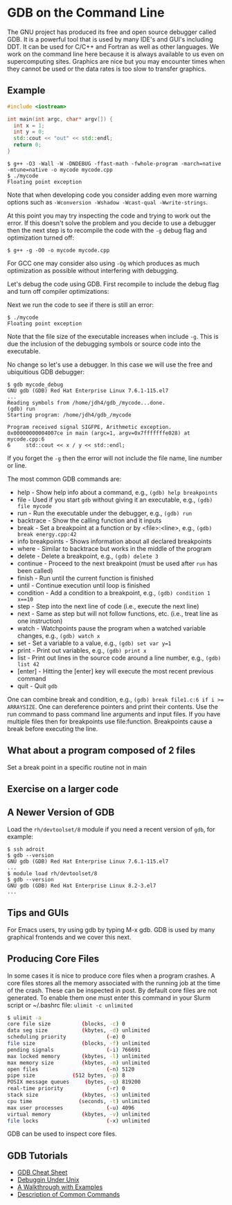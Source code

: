 # GDB on the Command Line

The GNU project has produced its free and open source debugger called GDB. It is a powerful tool that is used by many IDE's
and GUI's including DDT. It can be used for C/C++ and Fortran as well as other languages. We work on the command line here because it is always available to us even on supercomputing sites. Graphics are nice but you may encounter times when they cannot be used or the data rates is too slow to transfer graphics.

## Example

```c++
#include <iostream>

int main(int argc, char* argv[]) {
  int x = 1;
  int y = 0;
  std::cout << "out" << std::endl;
  return 0;
}
```

```
$ g++ -O3 -Wall -W -DNDEBUG -ffast-math -fwhole-program -march=native -mtune=native -o mycode mycode.cpp
$ ./mycode
Floating point exception
```

Note that when developing code you consider adding even more warning options such as `-Wconversion -Wshadow -Wcast-qual -Wwrite-strings`.

At this point you may try inspecting the code and trying to work out the error. If this doesn't solve the problem
and you decide to use a debugger then the next step is to recompile the code with the `-g` debug flag and optimization
turned off:

```
$ g++ -g -O0 -o mycode mycode.cpp
```

For GCC one may consider also using `-Og` which produces as much optimization as possible without interfering with debugging.

Let's debug the code using GDB. First recompile to include the debug flag and turn off compiler optimizations:


Next we run the code to see if there is still an error:

```
$ ./mycode
Floating point exception
```

Note that the file size of the executable increases when include `-g`. This is due the inclusion of the debugging symbols or source code into the executable.

No change so let's use a debugger. In this case we will use the free and ubiquitious GDB debugger:

```
$ gdb mycode_debug
GNU gdb (GDB) Red Hat Enterprise Linux 7.6.1-115.el7
...
Reading symbols from /home/jdh4/gdb_/mycode...done.
(gdb) run
Starting program: /home/jdh4/gdb_/mycode 

Program received signal SIGFPE, Arithmetic exception.
0x00000000004007ce in main (argc=1, argv=0x7fffffffe028) at mycode.cpp:6
6	  std::cout << x / y << std::endl;
```

If you forget the `-g` then the error will not include the file name, line number or line.

The most common GDB commands are:

+ help - Show help info about a command, e.g., `(gdb) help breakpoints`
+ file - Used if you start `gdb` without giving it an executable, e.g., `(gdb) file mycode`
+ run - Run the executable under the debugger, e.g., `(gdb) run`
+ backtrace - Show the calling function and it inputs
+ break - Set a breakpoint at a function or by &lt;file&gt;:&lt;line&gt;, e.g., `(gdb) break energy.cpp:42`
+ info breakpoints - Shows information about all declared breakpoints
+ where - Similar to backtrace but works in the middle of the program
+ delete - Delete a breakpoint, e.g., `(gdb) delete 3`
+ continue - Proceed to the next breakpoint (must be used after `run` has been called)
+ finish - Run until the current function is finished
+ until - Continue execution until loop is finished
+ condition - Add a condition to a breakpoint, e.g., `(gdb) condition 1 x==10`
+ step - Step into the next line of code (i.e., execute the next line)
+ next - Same as step but will not follow functions, etc. (i.e., treat line as one instruction)
+ watch - Watchpoints pause the program when a watched variable changes, e.g., `(gdb) watch x`
+ set - Set a variable to a value, e.g., `(gdb) set var y=1`
+ print - Print out variables, e.g., `(gdb) print x`
+ list - Print out lines in the source code around a line number, e.g., `(gdb) list 42`
+ [enter] - Hitting the [enter] key will execute the most recent previous command
+ quit - Quit `gdb`

One can combine break and condition, e.g., `(gdb) break file1.c:6 if i >= ARRAYSIZE`. One can
dereference pointers and print their contents. Use the run command to pass command line arguments and input files. If you have
multiple files then for breakpoints use file:function. Breakpoints cause a break before executing the line.

## What about a program composed of 2 files

Set a break point in a specific routine not in main

## Exercise on a larger code

## A Newer Version of GDB

Load the `rh/devtoolset/8` module if you need a recent version of `gdb`, for example:

```
$ ssh adroit
$ gdb --version
GNU gdb (GDB) Red Hat Enterprise Linux 7.6.1-115.el7
...
$ module load rh/devtoolset/8
$ gdb --version
GNU gdb (GDB) Red Hat Enterprise Linux 8.2-3.el7
...
```

## Tips and GUIs

For Emacs users, try using gdb by typing  M-x gdb. GDB is used by many graphical frontends and we cover this next.

## Producing Core Files

In some cases it is nice to produce core files when a program crashes. A core files stores all the memory associated with the running job at the time of the crash. These can be inspected in post. By default core files are not generated. To enable them one must enter this command in your Slurm script or ~/.bashrc file: `ulimit -c unlimited`

```bash
$ ulimit -a
core file size          (blocks, -c) 0
data seg size           (kbytes, -d) unlimited
scheduling priority             (-e) 0
file size               (blocks, -f) unlimited
pending signals                 (-i) 766691
max locked memory       (kbytes, -l) unlimited
max memory size         (kbytes, -m) unlimited
open files                      (-n) 5120
pipe size            (512 bytes, -p) 8
POSIX message queues     (bytes, -q) 819200
real-time priority              (-r) 0
stack size              (kbytes, -s) unlimited
cpu time               (seconds, -t) unlimited
max user processes              (-u) 4096
virtual memory          (kbytes, -v) unlimited
file locks                      (-x) unlimited
```

GDB can be used to inspect core files.

## GDB Tutorials

+ [GDB Cheat Sheet](http://www.yolinux.com/TUTORIALS/GDB-Commands.html)  
+ [Debuggin Under Unix](https://www.cs.cmu.edu/~gilpin/tutorial/)   
+ [A Walkthrough with Examples](https://www.cs.umd.edu/~srhuang/teaching/cmsc212/gdb-tutorial-handout.pdf)
+ [Description of Common Commands](https://www.google.com/url?sa=t&rct=j&q=&esrc=s&source=web&cd=13&ved=2ahUKEwjKwYLd8rDnAhUOlXIEHSYjBNgQFjAMegQIAhAB&url=https%3A%2F%2Fweb.eecs.umich.edu%2F~sugih%2Fpointers%2Fsummary.html&usg=AOvVaw2cdI0D3acP_2CQ_-SII44B)
